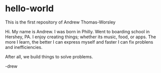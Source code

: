 # hello-world
This is the first repository of Andrew Thomas-Worsley

Hi. My name is Andrew. I was born in Philly. Went to boarding school in Hershey, PA. I enjoy creating things; whether its music, food, or apps.
The more I learn, the better I can express myself and faster I can fix problens and inefficiencies.

After all, we build things to solve problems.

-drew
